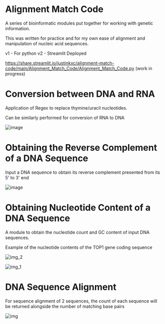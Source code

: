 # Alignment Match Code
A series of bioinformatic modules put together for working with genetic information.

This was written for practice and for my own ease of alignment and manipulation of nucleic acid sequences.

v1 - For python
v2 - Streamlit Deployed

https://share.streamlit.io/justinkxc/alignment-match-code/main/Alignment_Match_Code/Alignment_Match_Code.py (work in progress)

# Conversion between DNA and RNA
Application of Regex to replace thymine/uracil nucleotides.

Can be similarly performed for conversion of RNA to DNA

![image](https://user-images.githubusercontent.com/61132301/136768216-273aaf8e-acd7-4833-b9ad-6c8d7ec0a9ad.png)


# Obtaining the Reverse Complement of a DNA Sequence

Input a DNA sequence to obtain its reverse complement presented from its 5' to 3' end

![image](https://user-images.githubusercontent.com/61132301/136768037-0e416fc2-4c03-464c-b58b-00e8d44636ad.png)


# Obtaining Nucleotide Content of a DNA Sequence

A module to obtain the nucleotide count and GC content of input DNA sequences.

Example of the nucleotide contents of the TOP1 gene coding sequence

![img_2](https://user-images.githubusercontent.com/61132301/136767906-25fc8102-877e-43f4-9754-979bd2c5d93a.png)

![img_1](https://user-images.githubusercontent.com/61132301/136767880-24707b78-e0d8-4620-9b91-a1ea7bd3e307.png)


# DNA Sequence Alignment

For sequence alignment of 2 sequences, the count of each sequence will be returned alongside the number of matching base pairs

![img](https://user-images.githubusercontent.com/61132301/136767948-70052196-b6a3-4b4e-9370-dc74f070f97b.png)
